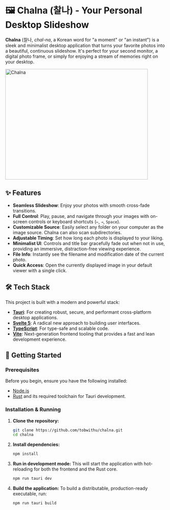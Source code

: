 # 🖼️ Chalna (찰나) - Your Personal Desktop Slideshow

**Chalna** (찰나, *chal-na*, a Korean word for "a moment" or "an instant") is a sleek and minimalist desktop application that turns your favorite photos into a beautiful, continuous slideshow. It's perfect for your second monitor, a digital photo frame, or simply for enjoying a stream of memories right on your desktop.

<img width="446" height="346" alt="Chalna" src="https://github.com/user-attachments/assets/6bdbdde0-e412-42e2-b14f-16760a50a1b2" />

## ✨ Features

- **Seamless Slideshow**: Enjoy your photos with smooth cross-fade transitions.
- **Full Control**: Play, pause, and navigate through your images with on-screen controls or keyboard shortcuts (`←`, `→`, `Space`).
- **Customizable Source**: Easily select any folder on your computer as the image source. Chalna can also scan subdirectories.
- **Adjustable Timing**: Set how long each photo is displayed to your liking.
- **Minimalist UI**: Controls and title bar gracefully fade out when not in use, providing an immersive, distraction-free viewing experience.
- **File Info**: Instantly see the filename and modification date of the current photo.
- **Quick Access**: Open the currently displayed image in your default viewer with a single click.

## 🛠️ Tech Stack

This project is built with a modern and powerful stack:

- [**Tauri**](https://tauri.app/): For creating robust, secure, and performant cross-platform desktop applications.
- [**Svelte 5**](https://svelte.dev/): A radical new approach to building user interfaces.
- [**TypeScript**](https://www.typescriptlang.org/): For type-safe and scalable code.
- [**Vite**](https://vitejs.dev/): Next-generation frontend tooling that provides a fast and lean development experience.

## 🚀 Getting Started

### Prerequisites

Before you begin, ensure you have the following installed:

- [Node.js](https://nodejs.org/)
- [Rust](https://www.rust-lang.org/tools/install) and its required toolchain for Tauri development.

### Installation & Running

1.  **Clone the repository:**
    ```bash
    git clone https://github.com/tobwithu/chalna.git
    cd chalna
    ```

2.  **Install dependencies:**
    ```bash
    npm install
    ```

3.  **Run in development mode:**
    This will start the application with hot-reloading for both the frontend and the Rust core.
    ```bash
    npm run tauri dev
    ```

4.  **Build the application:**
    To build a distributable, production-ready executable, run:
    ```bash
    npm run tauri build
    ```
